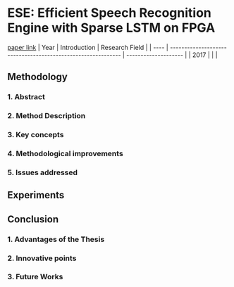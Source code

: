 # ESE: Efficient Speech Recognition Engine with Sparse LSTM on FPGA
[paper link](https://arxiv.org/pdf/1612.00694) 
| Year | Introduction                                                         | Research Field                 |
| ---- | ------------------------------------------------------------ | -------------------- |
| 2017 |           |          |

## Methodology

### 1. Abstract

### 2. Method Description 

### 3. Key concepts
  
### 4. Methodological improvements

### 5. Issues addressed 

## Experiments
  
## Conclusion
### 1. Advantages of the Thesis
  
### 2. Innovative points
 
### 3. Future Works

